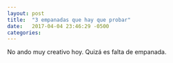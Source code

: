 ```yaml
---
layout: post
title:  "3 empanadas que hay que probar"
date:   2017-04-04 23:46:29 -0500
categories: 
---
```


No ando muy creativo hoy. Quizá es falta de empanada.